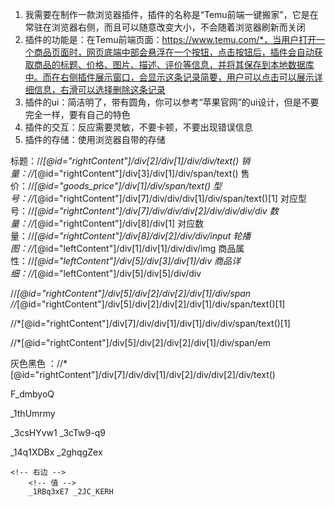 1. 我需要在制作一款浏览器插件，插件的名称是“Temu前端一键搬家”，它是在常驻在浏览器右侧，而且可以随意改变大小，不会随着浏览器刷新而关闭   
2. 插件的功能是：在Temu前端页面：https://www.temu.com/*，当用户打开一个商品页面时，网页底端中部会悬浮在一个按钮，点击按钮后，插件会自动获取商品的标题、价格、图片、描述、评价等信息，并将其保存到本地数据库中。而在右侧插件展示窗口，会显示这条记录简要，用户可以点击可以展示详细信息，右滑可以选择删除这条记录
3. 插件的ui：简洁明了，带有圆角，你可以参考“苹果官网”的ui设计，但是不要完全一样，要有自己的特色
4. 插件的交互：反应需要灵敏，不要卡顿，不要出现错误信息
5. 插件的存储：使用浏览器自带的存储




标题：//*[@id="rightContent"]/div[2]/div[1]/div/div/text()
销量：//*[@id="rightContent"]/div[3]/div[1]/div/span/text()
售价：//*[@id="goods_price"]/div[1]/div/span/text()
型号：//*[@id="rightContent"]/div[7]/div/div/div[1]/div/span/text()[1]
对应型号：//*[@id="rightContent"]/div[7]/div/div/div[2]/div/div/div/div
数量：//*[@id="rightContent"]/div[8]/div[1]
对应数量：//*[@id="rightContent"]/div[8]/div[2]/div/div/input
轮播图：//*[@id="leftContent"]/div[1]/div[1]/div/div/img
商品属性：//*[@id="leftContent"]/div[5]/div[3]/div[1]/div
商品详细：//*[@id="leftContent"]/div[5]/div[5]/div/div





//*[@id="rightContent"]/div[5]/div[2]/div[2]/div[1]/div/span
//*[@id="rightContent"]/div[5]/div[2]/div[2]/div[1]/div/span/text()[1]

//*[@id="rightContent"]/div[7]/div/div[1]/div[1]/div/div/span/text()[1]





//*[@id="rightContent"]/div[5]/div[2]/div[2]/div[1]/div/span/em



灰色黑色  ：//*[@id="rightContent"]/div[7]/div/div[1]/div[2]/div/div[2]/div/text()


F_dmbyoQ



_1thUmrmy

<!-- 上部分 -->
_3csHYvw1
    _3cTw9-q9
    <!-- 左边 -->
    <!-- 右边 -->
    
<!-- 下部分 -->
_14q1XDBx
    <!-- 左边 -->
        <!-- 数量 -->
        _2ghqgZex

    <!-- 右边 -->
        <!-- 值 -->
        _1RBq3xE7 _2JC_KERH
